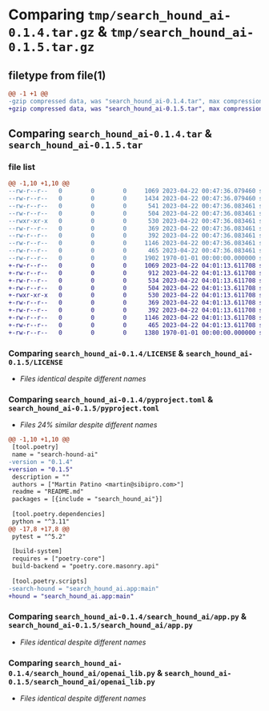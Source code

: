 # Comparing `tmp/search_hound_ai-0.1.4.tar.gz` & `tmp/search_hound_ai-0.1.5.tar.gz`

## filetype from file(1)

```diff
@@ -1 +1 @@
-gzip compressed data, was "search_hound_ai-0.1.4.tar", max compression
+gzip compressed data, was "search_hound_ai-0.1.5.tar", max compression
```

## Comparing `search_hound_ai-0.1.4.tar` & `search_hound_ai-0.1.5.tar`

### file list

```diff
@@ -1,10 +1,10 @@
--rw-r--r--   0        0        0     1069 2023-04-22 00:47:36.079460 search_hound_ai-0.1.4/LICENSE
--rw-r--r--   0        0        0     1434 2023-04-22 00:47:36.079460 search_hound_ai-0.1.4/README.md
--rw-r--r--   0        0        0      541 2023-04-22 00:47:36.083461 search_hound_ai-0.1.4/pyproject.toml
--rw-r--r--   0        0        0      504 2023-04-22 00:47:36.083461 search_hound_ai-0.1.4/search_hound_ai/__init__.py
--rwxr-xr-x   0        0        0      530 2023-04-22 00:47:36.083461 search_hound_ai-0.1.4/search_hound_ai/app.py
--rw-r--r--   0        0        0      369 2023-04-22 00:47:36.083461 search_hound_ai-0.1.4/search_hound_ai/app_test.py
--rw-r--r--   0        0        0      392 2023-04-22 00:47:36.083461 search_hound_ai-0.1.4/search_hound_ai/hound_client_commands.py
--rw-r--r--   0        0        0     1146 2023-04-22 00:47:36.083461 search_hound_ai-0.1.4/search_hound_ai/openai_lib.py
--rw-r--r--   0        0        0      465 2023-04-22 00:47:36.083461 search_hound_ai-0.1.4/search_hound_ai/search_hound_lib.py
--rw-r--r--   0        0        0     1902 1970-01-01 00:00:00.000000 search_hound_ai-0.1.4/PKG-INFO
+-rw-r--r--   0        0        0     1069 2023-04-22 04:01:13.611708 search_hound_ai-0.1.5/LICENSE
+-rw-r--r--   0        0        0      912 2023-04-22 04:01:13.611708 search_hound_ai-0.1.5/README.md
+-rw-r--r--   0        0        0      534 2023-04-22 04:01:13.611708 search_hound_ai-0.1.5/pyproject.toml
+-rw-r--r--   0        0        0      504 2023-04-22 04:01:13.611708 search_hound_ai-0.1.5/search_hound_ai/__init__.py
+-rwxr-xr-x   0        0        0      530 2023-04-22 04:01:13.611708 search_hound_ai-0.1.5/search_hound_ai/app.py
+-rw-r--r--   0        0        0      369 2023-04-22 04:01:13.611708 search_hound_ai-0.1.5/search_hound_ai/app_test.py
+-rw-r--r--   0        0        0      392 2023-04-22 04:01:13.611708 search_hound_ai-0.1.5/search_hound_ai/hound_client_commands.py
+-rw-r--r--   0        0        0     1146 2023-04-22 04:01:13.611708 search_hound_ai-0.1.5/search_hound_ai/openai_lib.py
+-rw-r--r--   0        0        0      465 2023-04-22 04:01:13.611708 search_hound_ai-0.1.5/search_hound_ai/search_hound_lib.py
+-rw-r--r--   0        0        0     1380 1970-01-01 00:00:00.000000 search_hound_ai-0.1.5/PKG-INFO
```

### Comparing `search_hound_ai-0.1.4/LICENSE` & `search_hound_ai-0.1.5/LICENSE`

 * *Files identical despite different names*

### Comparing `search_hound_ai-0.1.4/pyproject.toml` & `search_hound_ai-0.1.5/pyproject.toml`

 * *Files 24% similar despite different names*

```diff
@@ -1,10 +1,10 @@
 [tool.poetry]
 name = "search-hound-ai"
-version = "0.1.4"
+version = "0.1.5"
 description = ""
 authors = ["Martin Patino <martin@sibipro.com>"]
 readme = "README.md"
 packages = [{include = "search_hound_ai"}]
 
 [tool.poetry.dependencies]
 python = "^3.11"
@@ -17,8 +17,8 @@
 pytest = "^5.2"
 
 [build-system]
 requires = ["poetry-core"]
 build-backend = "poetry.core.masonry.api"
 
 [tool.poetry.scripts]
-search-hound = "search_hound_ai.app:main"
+hound = "search_hound_ai.app:main"
```

### Comparing `search_hound_ai-0.1.4/search_hound_ai/app.py` & `search_hound_ai-0.1.5/search_hound_ai/app.py`

 * *Files identical despite different names*

### Comparing `search_hound_ai-0.1.4/search_hound_ai/openai_lib.py` & `search_hound_ai-0.1.5/search_hound_ai/openai_lib.py`

 * *Files identical despite different names*

